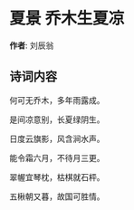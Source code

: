 # 夏景 乔木生夏凉

**作者**: 刘辰翁

## 诗词内容

何可无乔木，多年雨露成。

是间凉意别，长夏绿阴生。

日度云旗影，风含涧水声。

能令霜六月，不待月三更。

翠幄宜琴枕，枯棋就石枰。

五楸朝又暮，故国可胜情。

